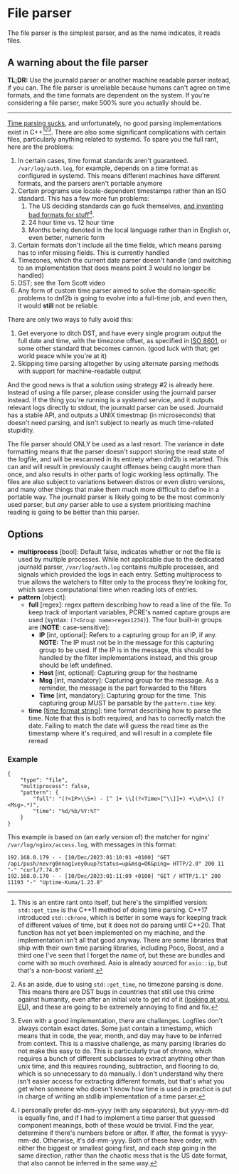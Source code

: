 # File parser

The file parser is the simplest parser, and as the name indicates, it reads files.

## A warning about the file parser

**TL;DR:** Use the journald parser or another machine readable parser instead, if you can. The file parser is unreliable because humans can't agree on time formats, and the time formats are dependent on the system. If you're considering a file parser, make 500% sure you actually should be.

---

[Time parsing sucks](https://www.youtube.com/watch?v=-5wpm-gesOY), and unfortunately, no good parsing implementations exist in C++[^1][^2][^3]. There are also some significant complications with certain files, particularly anything related to systemd. To spare you the full rant, here are the problems:

1. In certain cases, time format standards aren't guaranteed. `/var/log/auth.log`, for example, depends on a time format as configured in systemd. This means different machines have different formats, and the parsers aren't portable anymore
2. Certain programs use locale-dependent timestamps rather than an ISO standard. This has a few more fun problems:
    1. The US deciding standards can go fuck themselves, [and inventing bad formats for stuff](https://en.wikipedia.org/wiki/Date_and_time_notation_in_the_United_States)[^4]. 
    2. 24 hour time vs. 12 hour time
    3. Months being denoted in the local language rather than in English or, even better, numeric form
3. Certain formats don't include all the time fields, which means parsing has to infer missing fields. This is currently handled
4. Timezones, which the current date parser doesn't handle (and switching to an implementation that does means point 3 would no longer be handled)
5. DST; see the Tom Scott video
6. Any form of custom time parser aimed to solve the domain-specific problems to dnf2b is going to evolve into a full-time job, and even then, it would **still** not be reliable.

There are only two ways to fully avoid this:

1. Get everyone to ditch DST, and have every single program output the full date and time, with the timezone offset, as specified in [ISO 8601](https://en.wikipedia.org/wiki/ISO_8601), or some other standard that becomes cannon. (good luck with that; get world peace while you're at it)
2. Skipping time parsing altogether by using alternate parsing methods with support for machine-readable output

And the good news is that a solution using strategy #2 is already here. Instead of using a file parser, please consider using the journald parser instead. If the thing you're running is a systemd service, and it outputs relevant logs directly to stdout, the journald parser can be used. Journald has a stable API, and outputs a UNIX timestmap (in microseconds) that doesn't need parsing, and isn't subject to nearly as much time-related stupidity.

The file parser should ONLY be used as a last resort. The variance in date formatting means that the parser doesn't support storing the read state of the logfile, and will be rescanned in its entirety when dnf2b is retarted. This can and will result in previously caught offenses being caught more than once, and also results in other parts of logic working less optimally. The files are also subject to variations between distros or even distro versions, and many other things that make them much more difficult to define in a portable way. The journald parser is likely going to be the most commonly used parser, but _any_ parser able to use a system prioritising machine reading is going to be better than this parser.

## Options

* **multiprocess** [bool]: Default false, indicates whether or not the file is used by multiple processes. While not applicable due to the dedicated journald parser, `/var/log/auth.log` contains multiple processes, and signals which provided the logs in each entry. Setting multiprocess to true allows the watchers to filter only to the process they're looking for, which saves computational time when reading lots of entries.
* **pattern** [object]:
    * **full** [regex]: regex pattern describing how to read a line of the file. To keep track of important variables, PCRE's named capture groups are used (syntax: `(?<Group name>regex1234)`). The four built-in groups are (**NOTE**: case-sensitive):
        * **IP** [int, optional]: Refers to a capturing group for an IP, if any. **NOTE:** The IP must not be in the message for this capturing group to be used. If the IP is in the message, this should be handled by the filter implementations instead, and this group should be left undefined.
        * **Host** [int, optional]: Capturing group for the hostname
        * **Msg** [int, mandatory]: Capturing group for the message. As a reminder, the message is the part forwarded to the filters
        * **Time** [int, mandatory]: Capturing group for the time. This capturing group MUST be parsable by the `pattern.time` key.
    * **time** [[time format string](https://en.cppreference.com/w/cpp/io/manip/get_time)]: time format describing how to parse the time. Note that this is both required, and has to correctly match the date. Failing to match the date will guess the read time as the timestamp where it's required, and will result in a complete file reread

### Example
```
{
    "type": "file",
    "multiprocess": false,
    "pattern": {
        "full": "(?<IP>\\S+) - [^ ]+ \\[(?<Time>[^\\]]+) +\\d+\\] (?<Msg>.*)",
        "time": "%d/%b/%Y:%T"
    }
}
```
This example is based on (an early version of) the matcher for nginx' `/var/log/nginx/access.log`, with messages in this format:
```
192.168.0.179 - - [10/Dec/2023:01:10:01 +0100] "GET /api/push/nevrg0nnag1vey0uup?status=up&msg=OK&ping= HTTP/2.0" 200 11 "-" "curl/7.74.0"
192.168.0.170 - - [10/Dec/2023:01:11:09 +0100] "GET / HTTP/1.1" 200 11193 "-" "Uptime-Kuma/1.23.8"
```

[^1]: This is an entire rant onto itself, but here's the simplified version: `std::get_time` is the C++11 method of doing time parsing. C++17 introduced `std::chrono`, which is better in some ways for keeping track of different values of time, but it does not do parsing until C++20. That function has not yet been implemented on my machine, and the implementation isn't all that good anyway. There are some libraries that ship with their own time parsing libraries, including Poco, Boost, and a third one I've seen that I forget the name of, but these are bundles and come with so much overhead. Asio is already sourced for `asio::ip`, but that's a non-boost variant. 
[^2]: As an aside, due to using `std::get_time`, no timezone parsing is done. This means there are DST bugs in countries that still use this crime against humanity, even after an initial vote to get rid of it ([looking at you, EU](https://www.thelocal.com/20221027/whatever-happened-to-the-eu-plan-to-ditch-the-changing-of-the-clocks)), and these are going to be extremely annoying to find and fix.
[^3]: Even with a good implementation, there are challenges. Logfiles don't always contain exact dates. Some just contain a timestamp, which means that in code, the year, month, and day may have to be inferred from context. This is a massive challenge, as many parsing libraries do not make this easy to do. This is particularly true of chrono, which requires a bunch of different subclasses to extract anything other than unix time, and this requires rounding, subtraction, and flooring to do, which is so unnecessary to do manually. I don't understand why there isn't easier access for extracting different formats, but that's what you get when someone who doesn't know how time is used in practice is put in charge of writing an stdlib implementation of a time parser.
[^4]: I personally prefer dd-mm-yyyy (with any separators), but yyyy-mm-dd is equally fine, and if I had to implement a time parser that guessed component meanings, both of these would be trivial. Find the year, determine if there's numbers before or after. If after, the format is yyyy-mm-dd. Otherwise, it's dd-mm-yyyy. Both of these have order, with either the biggest or smallest going first, and each step going in the same direction, rather than the chaotic mess that is the US date format, that also cannot be inferred in the same way. 
